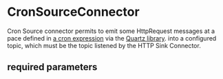 # CronSourceConnector

Cron Source connector permits to emit some HttpRequest messages at a pace defined in [a cron expression](https://www.quartz-scheduler.org/documentation/quartz-2.3.0/tutorials/crontrigger.html) via the [Quartz library](https://www.quartz-scheduler.org).
into a configured topic, which must be the topic listened by the HTTP Sink Connector.

## required parameters

